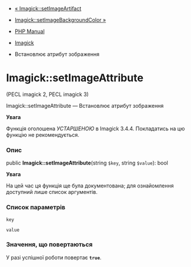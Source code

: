 - [« Imagick::setImageArtifact](imagick.setimageartifact.md)
- [Imagick::setImageBackgroundColor
»](imagick.setimagebackgroundcolor.md)

- [PHP Manual](index.md)
- [Imagick](class.imagick.md)
- Встановлює атрибут зображення

# Imagick::setImageAttribute

(PECL imagick 2, PECL imagick 3)

Imagick::setImageAttribute — Встановлює атрибут зображення

**Увага**

Функція оголошена *УСТАРШЕНОЮ* в Imagick 3.4.4. Покладатись на цю
функцію не рекомендується.

### Опис

public **Imagick::setImageAttribute**(string `$key`, string `$value`):
bool

**Увага**

На цей час ця функція ще була документована; для
ознайомлення доступний лише список аргументів.

### Список параметрів

`key`

`value`

### Значення, що повертаються

У разі успішної роботи повертає **`true`**.
